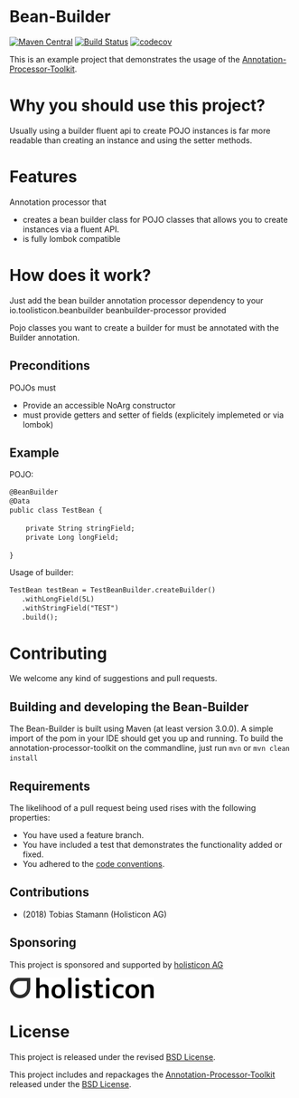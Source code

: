 # Bean-Builder

[![Maven Central](https://maven-badges.herokuapp.com/maven-central/io.toolisticon.beanbuilder/bean-builder/badge.svg)](https://maven-badges.herokuapp.com/maven-central/io.toolisticon.beanbuilder/beanbuilder-parent)
[![Build Status](https://travis-ci.org/toolisticon/bean-builder.svg?branch=master)](https://travis-ci.org/toolisticon/bean-builder)
[![codecov](https://codecov.io/gh/toolisticon/bean-builder/branch/master/graph/badge.svg)](https://codecov.io/gh/toolisticon/bean-builder)

This is an example project that demonstrates the usage of the [Annotation-Processor-Toolkit](https://github.com/holisticon/annotation-processor-toolkit).

# Why you should use this project?

Usually using a builder fluent api to create POJO instances is far more readable than creating an instance and using the setter methods.

# Features
Annotation processor that

- creates a bean builder class for POJO classes that allows you to create instances via a fluent API.
- is fully lombok compatible

# How does it work?

Just add the bean builder annotation processor dependency to your
	<dependencies>
	    <!-- must be on provided scope since it is just needed at compile time -->
	    <dependency>
	        <groupId>io.toolisticon.beanbuilder</groupId>
	        <artifactId>beanbuilder-processor</artifactId>
	        <scope>provided</scope>
	    </dependency>
	</dependencies>

Pojo classes you want to create a builder for must be annotated with the Builder annotation.

## Preconditions

POJOs must

- Provide an accessible NoArg constructor
- must provide getters and setter of fields (explicitely implemeted or via lombok)


## Example

POJO:

    @BeanBuilder
    @Data
    public class TestBean {
    
        private String stringField;
        private Long longField;
    
    }
    
Usage of builder:
   
    TestBean testBean = TestBeanBuilder.createBuilder()
       .withLongField(5L)
       .withStringField("TEST")
       .build(); 
    

# Contributing

We welcome any kind of suggestions and pull requests.

## Building and developing the Bean-Builder

The Bean-Builder is built using Maven (at least version 3.0.0).
A simple import of the pom in your IDE should get you up and running. To build the annotation-processor-toolkit on the commandline, just run `mvn` or `mvn clean install`

## Requirements

The likelihood of a pull request being used rises with the following properties:

- You have used a feature branch.
- You have included a test that demonstrates the functionality added or fixed.
- You adhered to the [code conventions](http://www.oracle.com/technetwork/java/javase/documentation/codeconvtoc-136057.html).

## Contributions

- (2018) Tobias Stamann (Holisticon AG)

## Sponsoring

This project is sponsored and supported by [holisticon AG](http://www.holisticon.de/)

![Holisticon AG](https://raw.githubusercontent.com/toolisticon/toolisticon.github.io/master/holisticon-logo.png)
# License

This project is released under the revised [BSD License](LICENSE).

This project includes and repackages the [Annotation-Processor-Toolkit](https://github.com/holisticon/annotation-processor-toolkit) released under the  [BSD License](/3rdPartyLicenses/annotation-processor-toolkit/LICENSE.txt).
